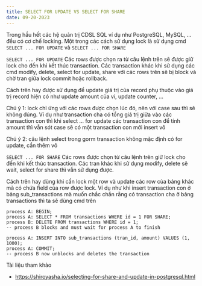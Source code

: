 ```yaml
---
title: SELECT FOR UPDATE VS SELECT FOR SHARE
date: 09-20-2023
---
```

Trong hầu hết các hệ quản trị CDSL SQL ví dụ như PostgreSQL, MySQL, ... đều có cơ chế locking. Một trong các cách sử dụng lock là sử dụng cmd ```SELECT ... FOR UPDATE``` và ```SELECT ... FOR SHARE```

```SELECT ... FOR UPDATE```
Các rows được chọn ra từ câu lệnh trên sẽ được giữ lock cho đến khi kết thúc transaction. Các transaction khác khi sử dụng các cmd modify, delete, select for update, share với các rows trên sẽ bị block và chờ tran giữa lock commit hoặc rollback.

Cách trên hay được sử dụng để update giá trị của record phụ thuộc vào giá trị record hiện có như update amount của ví, update counter, ...

Chú ý 1: lock chỉ ứng với các rows được chọn lúc đó, nên với case sau thì sẽ không đúng. Ví dụ như transaction cha có tổng giá trị giữa vào các transaction con thì khi select ... for update các transaction con để tính amount thì vẫn sót case sẽ có một transaction con mới insert vô

Chú ý 2: câu lệnh select trong gorm transaction không mặc định có for update, cần thêm vô

```SELECT ... FOR SHARE```
Các rows được chọn từ câu lệnh trên giữ lock cho đến khi kết thúc transaction. Các tran khác khi sử dụng modify, delete sẽ wait, select for share thì vẫn sử dụng được.

Cách trên hay dùng khi cần lock một row và update các row của bảng khác mà có chứa field của row được lock. Ví dụ như khi insert transaction con ở bảng sub_transactions mà muốn chắc chắn rằng có transaction cha ở bảng transactions thì ta sẽ dùng cmd trên
```
process A: BEGIN;
process A: SELECT * FROM transactions WHERE id = 1 FOR SHARE;
process B: DELETE FROM transactions WHERE id = 1;
-- process B blocks and must wait for process A to finish

process A: INSERT INTO sub_transactions (tran_id, amount) VALUES (1, 1000);
process A: COMMIT;
-- process B now unblocks and deletes the transaction
```
Tài liệu tham khảo
- https://shiroyasha.io/selecting-for-share-and-update-in-postgresql.html
